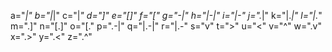 a="_|"
b="|_|"
c="|_"
d="]"
e="[]"
f="["
g="-|"
h="|-|"
i="|-"
j="._|"
k="|._|"
l="|._"
m=".]"
n="[.]"
o="[."
p=".-|"
q="|.-|"
r="|.-"
s="v"
t=">"
u="<"
v="^"
w=".v"
x=".>"
y=".<"
z=".^"
